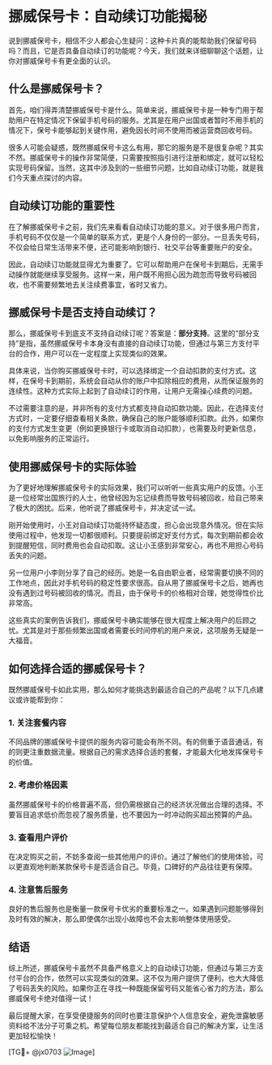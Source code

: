 # 挪威保号卡：自动续订功能揭秘

说到挪威保号卡，相信不少人都会心生疑问：这种卡片真的能帮助我们保留号码吗？而且，它是否具备自动续订的功能呢？今天，我们就来详细聊聊这个话题，让你对挪威保号卡有更全面的认识。

## 什么是挪威保号卡？

首先，咱们得弄清楚挪威保号卡是什么。简单来说，挪威保号卡是一种专门用于帮助用户在特定情况下保留手机号码的服务。尤其是在用户出国或者暂时不用手机的情况下，保号卡能够起到关键作用，避免因长时间不使用而被运营商回收号码。

很多人可能会疑惑，既然挪威保号卡这么有用，那它的服务是不是很复杂呢？其实不然。挪威保号卡的操作非常简便，只需要按照指引进行注册和绑定，就可以轻松实现号码保留。当然，这其中涉及到的一些细节问题，比如自动续订功能，就是我们今天重点探讨的内容。

## 自动续订功能的重要性

在了解挪威保号卡之前，我们先来看看自动续订功能的意义。对于很多用户而言，手机号码不仅仅是一个简单的联系方式，更是个人身份的一部分。一旦丢失号码，不仅会给日常生活带来不便，还可能影响到银行、社交平台等重要账户的安全。

因此，自动续订功能就显得尤为重要了。它可以帮助用户在保号卡到期后，无需手动操作就能继续享受服务。这样一来，用户既不用担心因为疏忽而导致号码被回收，也不需要频繁地去关注续费事宜，省时又省力。

## 挪威保号卡是否支持自动续订？

那么，挪威保号卡到底支不支持自动续订呢？答案是：**部分支持**。这里的“部分支持”是指，虽然挪威保号卡本身没有直接的自动续订功能，但通过与第三方支付平台的合作，用户可以在一定程度上实现类似的效果。

具体来说，当你购买挪威保号卡时，可以选择绑定一个自动扣款的支付方式。这样，在保号卡到期前，系统会自动从你的账户中扣除相应的费用，从而保证服务的连续性。这种方式实际上起到了自动续订的作用，让用户无需操心续费的问题。

不过需要注意的是，并非所有的支付方式都支持自动扣款功能。因此，在选择支付方式时，一定要仔细查看相关条款，确保自己的账户能够顺利扣款。此外，如果你的支付方式发生变更（例如更换银行卡或取消自动扣款），也需要及时更新信息，以免影响服务的正常运行。

## 使用挪威保号卡的实际体验

为了更好地理解挪威保号卡的实际效果，我们可以听听一些真实用户的反馈。小王是一位经常出国旅行的人士，他曾经因为忘记续费而导致号码被回收，给自己带来了极大的困扰。后来，他听说了挪威保号卡，并决定试一试。

刚开始使用时，小王对自动续订功能持怀疑态度，担心会出现意外情况。但在实际使用过程中，他发现一切都很顺利。只要提前绑定好支付方式，每次到期前都会收到提醒短信，同时费用也会自动扣取。这让小王感到非常安心，再也不用担心号码丢失的问题。

另一位用户小李则分享了自己的经历。她是一名自由职业者，经常需要切换不同的工作地点，因此对手机号码的稳定性要求很高。自从用了挪威保号卡之后，她再也没有遇到过号码被回收的情况。而且，由于保号卡的价格相对合理，她觉得性价比非常高。

这些真实的案例告诉我们，挪威保号卡确实能够在很大程度上解决用户的后顾之忧。尤其是对于那些频繁出国或者需要长时间停机的用户来说，这项服务无疑是一大福音。

## 如何选择合适的挪威保号卡？

既然挪威保号卡如此实用，那么如何才能挑选到最适合自己的产品呢？以下几点建议或许能帮到你：

### 1. 关注套餐内容
不同品牌的挪威保号卡提供的服务内容可能会有所不同。有的侧重于语音通话，有的则更注重数据流量。根据自己的需求选择合适的套餐，才能最大化地发挥保号卡的价值。

### 2. 考虑价格因素
虽然挪威保号卡的价格普遍不高，但仍需根据自己的经济状况做出合理的选择。不要盲目追求低价而忽视了服务质量，也不要因为一时冲动购买超出预算的产品。

### 3. 查看用户评价
在决定购买之前，不妨多查阅一些其他用户的评价。通过了解他们的使用体验，可以更直观地判断某款保号卡是否适合自己。毕竟，口碑好的产品往往更有保障。

### 4. 注意售后服务
良好的售后服务也是衡量一款保号卡优劣的重要标准之一。如果遇到问题能够得到及时有效的解决，那么即使偶尔出现小故障也不会太影响整体使用感受。

## 结语

综上所述，挪威保号卡虽然不具备严格意义上的自动续订功能，但通过与第三方支付平台的合作，依然可以实现类似的效果。这不仅为用户提供了便利，也大大降低了号码丢失的风险。如果你正在寻找一种既能保留号码又能省心省力的方法，那么挪威保号卡绝对值得一试！

最后提醒大家，在享受便捷服务的同时也要注意保护个人信息安全，避免泄露敏感资料给不法分子可乘之机。希望每位朋友都能找到最适合自己的解决方案，让生活更加轻松愉快！

[TG💪+ @jx0703 ![Image](https://github.com/user-attachments/assets/dbca1d08-cadb-493c-b0ec-ad6f7a83f270)]